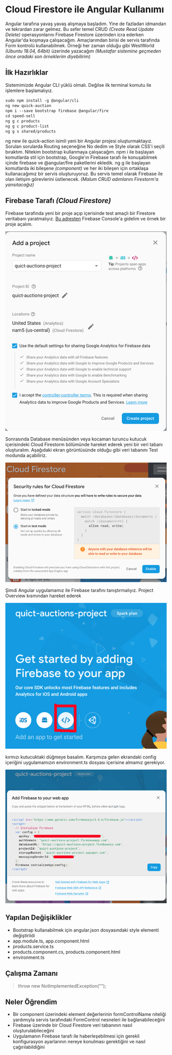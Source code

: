# Cloud Firestore ile Angular Kullanımı

Angular tarafına yavaş yavaş alışmaya başladım. Yine de fazladan idmandan ve tekrardan zarar gelmez. Bu sefer temel CRUD _(Create Read Update Delete)_ operasyonlarını Firebase Firestore üzerinden icra ederken Angular'da koşmaya çalışacağım. Amaçlarımdan birisi de servis tarafında Form kontrolü kullanabilmek. Örneği her zaman olduğu gibi WestWorld _(Ubuntu 18.04, 64bit)_ üzerinde yazacağım _(Mustafar sistemine geçmeden önce oradaki son örneklerim diyebilirim)_

## İlk Hazırlıklar

Sistemimizde Angular CLI yüklü olmalı. Değilse ilk terminal komutu ile işlemlere başlamalıyız.

```
sudo npm install -g @angular/cli
ng new quick-auction
npm i --save bootstrap firebase @angular/fire
cd speed-sell
ng g c products
ng g c product-list
ng g s shared/products
```

ng new ile quick-action isimli yeni bir Angular projesi oluşturmaktayız. Sorulan sorularda Routing seçeneğine No dedim ve Style olarak CSS'i seçili bıraktım. Nitekim bootstrap kullanmaya çalışacağım. npm i ile başlayan komutlarda stil için bootstrap, Google'ın Firebase tarafı ile konuşabilmek içinde firebase ve @angular/fire paketlerini ekledik. ng g ile başlayan komutlarda iki bileşene _(component)_ ve her iki bileşen için ortaklaşa kullanacağımız bir servis oluşturuyoruz. Bu servis temel olarak Firebase ile olan iletişim görevlerini üstlenecek. _(Malum CRUD adımlarını Firestorm'a yansıtacağız)_

## Firebase Tarafı _(Cloud Firestore)_

Firebase tarafında yeni bir proje açıp içerisinde test amaçlı bir Firestore veritabanı yaratmalıyız. [Bu adresten](https://console.firebase.google.com/) Firebase Console'a gidelim ve örnek bir proje açalım.

![assets/credit_1.png](assets/credit_1.png)

Sonrasında Database menüsünden veya kocaman turuncu kutucuk içerisindeki Cloud Firestorm bölümünde hareket ederek yeni bir veri tabanı oluşturalım. Aşağıdaki ekran görüntüsünde olduğu gibi veri tabanını Test modunda açabiliriz.

![assets/credit_2.png](assets/credit_2.png)

Şimdi Angular uygulamamız ile Firebase tarafını tanıştırmalıyız. Project Overview kısmından hareket ederek 

![assets/credit_3.png](assets/credit_3.png)

kırmızı kutucuktaki düğmeye basalım. Karşımıza gelen ekrandaki config içeriğini uygulamamızın environment.ts dosyası içerisine almamız gerekiyor.

![assets/credit_4.png](assets/credit_4.png)


## Yapılan Değişiklikler

- Bootstrap kullanabilmek için angular.json dosyasındaki style elementi değiştirildi
- app.module.ts, app.component.html
- products.service.ts
- products.component.cs, products.component.html
- environment.ts

## Çalışma Zamanı

>throw new NotImplementedException("");

## Neler Öğrendim

- Bir component üzerindeki element değerlerinin formControlName niteliği yardımıyla servis tarafındaki FormControl nesneleri ile bağlanabileceğini
- Firebase üzerinde bir Cloud Firestore veri tabanının nasıl oluşturulabileceğini
- Uygulamanın Firebase tarafı ile haberleşebilmesi için gerekli konfigurasyon ayarlarının nereye konulması gerektiğini ve nasıl çağırılabildiğini

